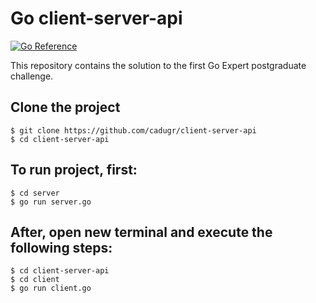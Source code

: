 # Go client-server-api

[![Go Reference](https://pkg.go.dev/badge/golang.org/x/example.svg)](https://go.dev)

This repository contains the solution to the first Go Expert postgraduate challenge.

## Clone the project

```
$ git clone https://github.com/cadugr/client-server-api
$ cd client-server-api
```

## To run project, first:

```
$ cd server
$ go run server.go
```
## After, open new terminal and execute the following steps:

```
$ cd client-server-api
$ cd client
$ go run client.go
```
